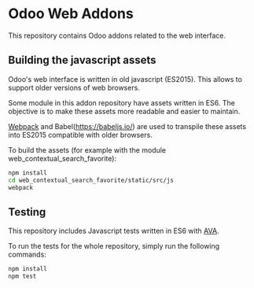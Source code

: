 # Odoo Web Addons

This repository contains Odoo addons related to the web interface.

## Building the javascript assets

Odoo's web interface is written in old javascript (ES2015). This allows to support older versions of web browsers.

Some module in this addon repository have assets written in ES6. The objective is to make these assets more
readable and easier to maintain.

[Webpack](https://webpack.js.org/) and Babel(https://babeljs.io/) are used to transpile these assets
into ES2015 compatible with older browsers.

To build the assets (for example with the module web_contextual_search_favorite):

```bash
npm install
cd web_contextual_search_favorite/static/src/js
webpack
```

## Testing

This repository includes Javascript tests written in ES6 with [AVA](https://github.com/avajs/ava).

To run the tests for the whole repository, simply run the following commands:

```bash
npm install
npm test
```
